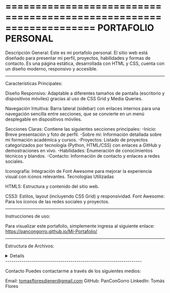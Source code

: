 ===================================================================
                        PORTAFOLIO PERSONAL
===================================================================

Descripción General:
Este es mi portafolo personal. El sitio web está diseñado para presentar mi perfil, proyectos, habilidades y formas de contacto. Es una página estática, desarrollada con HTML y CSS, cuenta con un diseño moderno, responsivo y accesible.

-------------------------------------------------------------------

Características Principales:

Diseño Responsivo: Adaptable a diferentes tamaños de pantalla (escritorio y dispositivos móviles) gracias al uso de CSS Grid y Media Queries.

Navegación Intuitiva: Barra lateral (sidebar) con enlaces internos para una navegación sencilla entre secciones, que se convierte en un menú desplegable en dispositivos móviles.

Secciones Claras: 
Contiene las siguientes secciones principales:
-Inicio: Breve presentación y foto de perfil.
-Sobre mí: Información detallada sobre mi formación académica y cursos.
-Proyectos: Listado de proyectos categorizados por tecnología (Python, HTML/CSS) con enlaces a GitHub y demostraciones en vivo.
-Habilidades: Enumeración de conocimientos técnicos y blandos.
-Contacto: Información de contacto y enlaces a redes sociales.

Iconografía: Integración de Font Awesome para mejorar la experiencia visual con iconos relevantes.
Tecnologías Utilizadas

HTML5: Estructura y contenido del sitio web.

CSS3: Estilos, layout (incluyendo CSS Grid) y responsividad.
Font Awesome: Para los íconos de las redes sociales y proyectos.

-------------------------------------------------------------------

Instrucciones de uso:

Para visualizar este portafolio, simplemente ingresa al siguiente enlace: https://pancongorro.github.io/Mi-Portafolio/

-------------------------------------------------------------------

Estructura de Archivos:
<details>
├── index.html <br>
├── css/ <br>
│    └── style.css <br>
└── assets/ <br>
      └── img/ <br>
        └── TomasFlores.jpg 
</details>
-------------------------------------------------------------------

Contacto
Puedes contactarme a través de los siguientes medios:

Email: tomasfloresdiener@gmail.com
GitHub: PanConGorro
LinkedIn: Tomás Flores
